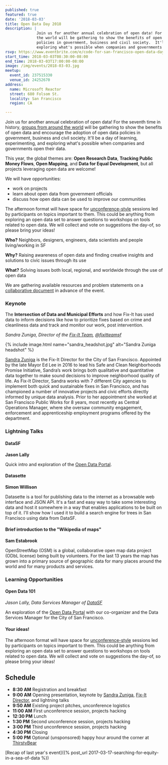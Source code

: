 ```yaml
---
published: true
featured: true
date: '2018-03-03'
title: Open Data Day 2018
description: |
              Join us for another annual celebration of open data! For the seventh time in history, groups from around
              the world will be gathering to show the benefits of open data and encourage the adoption of open data
              policies in government, business and civil society.  It'll be a day of learning, experimenting, and
              exploring what's possible when companies and governments open their data.
rsvp: https://www.eventbrite.com/e/code-for-san-francisco-open-data-day-2018-tickets-42826162204?aff=Website
start_time: 2018-03-03T08:30:00-08:00
end_time: 2018-03-03T17:00:00-08:00
image: /img/events/2018-03-03.jpg
meetup:
  event_id: 237515330
  venue_id: 24252670
address:
  name: Microsoft Reactor
  street: 680 Folsom St.
  locality: San Francisco
  region: CA

---
```


Join us for another annual celebration of open data! For the seventh time in history, [groups from around the
world](http://opendataday.org/#map) will be gathering to show the benefits of open data and encourage the adoption of
open data policies in government, business and civil society.  It'll be a day of learning, experimenting, and exploring
what's possible when companies and governments open their data.

This year, the global themes are: **Open Research Data**, **Tracking Public Money Flows**, **Open Mapping**, and **Data
for Equal Development**, but all projects leveraging open data are welcome!

We will have opportunities:

* work on projects
* learn about open data from government officials
* discuss how open data can be used to improve our communities

The afternoon format will have space for
[unconference-style](https://medium.com/responsive-org/how-to-run-an-un-conference-92e7cf089831) sessions led by
participants on topics important to them. This could be anything from exploring an open data set to answer questions to
workshops on tools related to open data. We will collect and vote on suggestions the day-of, so please bring your ideas!

**Who?** Neighbors, designers, engineers, data scientists and people living/working in SF

**Why?** Raising awareness of open data and finding creative insights and solutions to civic issues through its use

**What?** Solving issues both local, regional, and worldwide through the use of open data

We are gathering available resources and problem statements on a [collaborative
document](https://hackmd.io/KbDMCMAYE5IMwLQEMlwBwICwGNKQbKAOzLBpwAm4AbNmmkUkA===?both#) in advance of the event.

### Keynote

The **Intersection of Data and Municipal Efforts** and how Fix-It has used data to inform decisions like how to
prioritize fixes based on crime and cleanliness data and track and monitor our work, post intervention.

_Sandra Zuniga, Director of the [Fix-It Team](http://sfmayor.org/neighborhoods/fix-it-team), [@fixitteamsf](twitter.com/fixitteamsf)_

{% include image.html name="sandra_headshot.jpg" alt="Sandra Zuniga headshot" %}

[Sandra Zuniga](https://www.linkedin.com/in/sandra-zuniga-a64b732a/) is the Fix-It Director for the City of San
Francisco. Appointed by the late Mayor Ed Lee in 2016 to lead his Safe and Clean Neighborhoods Promise Initiative,
Sandra’s work brings both qualitative and quantitative data together to make sound decisions to improve neighborhood
quality of life. As Fix-It Director, Sandra works with 7 different City agencies to implement  both quick and
sustainable fixes in San Francisco, and has championed a number of innovative projects and civic efforts directly
informed by unique data analysis. Prior to her appointment she worked at San Francisco Public Works for 8 years, most
recently as Central Operations Manager, where she oversaw community engagement, enforcement and apprenticeship
employment programs offered by the department.

### Lightning Talks

#### DataSF

**Jason Lally**

Quick intro and exploration of the [Open Data Portal](https://datasf.org/).

#### Datasette

**Simon Willison**

Datasette is a tool for publishing data to the internet as a browsable web interface and JSON API. It's a fast and easy
way to take some interesting data and host it somewhere in a way that enables applications to be built on top of it.
I'll show how I used it to build a search engine for trees in San Francisco using data from DataSF.

#### Brief introduction to the "Wikipedia of maps"

**Sam Estabrook**

OpenStreetMap (OSM) is a global, collaborative open map data project (ODbL license) being built by volunteers. For the
last 13 years the map has grown into a primary source of geographic data for many places around the world and for many
products and services.

### Learning Opportunities

#### Open Data 101

_Jason Lally, Data Services Manager of [DataSF](https://datasf.org)_

An exploration of the [Open Data Portal](https://datasf.org/opendata/) with our co-organizer and the Data Services
Manager for the City of San Francisco.

#### Your ideas!

The afternoon format will have space for
[unconference-style](https://medium.com/responsive-org/how-to-run-an-un-conference-92e7cf089831) sessions led by
participants on topics important to them. This could be anything from exploring an open data set to answer questions to
workshops on tools related to open data. We will collect and vote on suggestions the day-of, so please bring your ideas!

## Schedule

* **8:30 AM** Registration and breakfast
* **9:00 AM** Opening presentation, keynote by [Sandra Zuniga](https://www.linkedin.com/in/sandra-zuniga-a64b732a/), [Fix-It Director](http://sfmayor.org/neighborhoods/fix-it-team), and lightning talks
* **9:50 AM** Existing project pitches, unconference logistics
* **11:00 AM** First unconference session, projects hacking
* **12:30 PM** Lunch
* **1:30 PM** Second unconference session, projects hacking
* **3:00 PM** Third unconference session, projects hacking
* **4:30 PM** Closing
* **5:00 PM** Optional (unsponsored) happy hour around the corner at [ThirstyBear](http://thirstybear.com/)

[Recap of last year's event]({% post_url 2017-03-17-searching-for-equity-in-a-sea-of-data %})

